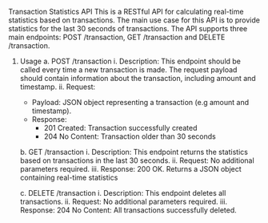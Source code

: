 Transaction Statistics API
This is a RESTful API for calculating real-time statistics based on transactions. The main use case for this API is to provide statistics for the last 30 seconds of transactions.
The API supports three main endpoints: POST /transaction, GET /transaction and DELETE /transaction.

1. Usage
   a. POST /transaction
   i. Description: This endpoint should be called every time a new transaction is made. The request payload should contain information about the transaction, including amount and timestamp.
   ii. Request:
     - Payload: JSON object representing a transaction (e.g amount and timestamp).
     - Response:
       * 201 Created: Transaction successfully created
       * 204 No Content: Transaction older than 30 seconds
         
   b. GET /transaction
   i. Description: This endpoint returns the statistics based on transactions in the last 30 seconds.
   ii. Request:
     No additional parameters required.
   iii. Response:
     200 OK. Returns a JSON object containing real-time statistics
   
   c. DELETE /transaction
   i. Description: This endpoint deletes all transactions.
   ii. Request:
     No additional parameters required.
   iii. Response:
     204 No Content: All transactions successfully deleted.
   
